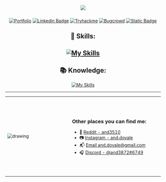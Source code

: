 
<h1 align="center"> </h1>

<h1 align="center">
    <img src="https://readme-typing-svg.herokuapp.com/?font=Righteous&size=55&center=true&vCenter=true&width=600&height=70&duration=3000&lines=Hi+There!+👋;+I'm+Anderson+🙋🏽‍♂️!;" />   
</h1>

<div align="center">

[![Portfolio](https://img.shields.io/badge/MY%20PORTFOLIO-blue?style=for-the-badge&color=%23ee1611)](https://and3510.github.io/)
[![Linkedin Badge](https://img.shields.io/badge/-Linkedin-blue?style=for-the-badge&logo=Linkedin&logoColor=white)](https://www.linkedin.com/in/anderson-do-vale-b9749426b/)
[![Tryhackme](https://img.shields.io/badge/-TryHackMe-%23212C42?style=for-the-badge&logo=tryhackme&logoColor=white)](https://tryhackme.com/p/anderson3510)
[![Bugcrowd](https://img.shields.io/badge/-Bugcrowd-%23F26822?style=for-the-badge&logo=bugcrowd&logoColor=white)](https://bugcrowd.com/and3510)
[![Static Badge](https://img.shields.io/badge/BEECROWD-red?style=for-the-badge&logo=beecrowd&logoColor=purple&labelColor=purple&color=%23e7ee11)](https://judge.beecrowd.com/pt/profile/813043)




</div>



<h2 align="center">💪 Skills:<h2>  
  
<div align="center">

[![My Skills](https://skillicons.dev/icons?i=github,typescript,javascript,python,html,css,linux,git,docker,figma)](https://skillicons.dev)

</div>


<h2 align="center">📚 Knowledge:</h2> 

<div align="center">

[![My Skills](https://skillicons.dev/icons?i=gitlab,kali,react,bash,django,postman,arduino,mysql,java,ubuntu,firebase,nginx)](https://skillicons.dev)


</div>

---

<table border="0" cellspacing="0" cellpadding="0" >
  <tr>
    <td style="border: 0"; width="250px">
        <img src="./duck.jpeg" alt="drawing" width="300" height="250" />
    </td>
    <td width="300px">
      <h3>Other places you can find me:</h3>
      <ul>
        <li>
          🤖 <a href="https://www.reddit.com/user/and3510/"
          >Reddit - and3510</a>
        </li>
        <li>
          📷 <a href="https://www.instagram.com/and.dovale/">Instagram - and.dovale</a>
        </li>
        <li>
          📬 <a href="#">Email and.dovale@gmail.com</a>
        </li>
        <li>
          🎧 <a href="#"
          > Discord - @and3872#6749 </a>
        </li>
      </ul>
    </td>
    <td>
      <img src="./coding.gif" alt="drawing" width="350" height="250"/> 
    </td>
  </tr>
</table>









